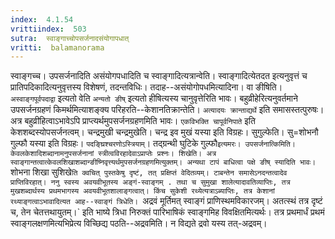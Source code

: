 ```yaml
---
index:  4.1.54
vrittiindex:  503
sutra:  स्वाङ्गाच्चोपसर्जनादसंयोगापधात्
vritti:  balamanorama 
---
```


स्वाङ्गच्च। उपसर्जनादिति असंयोगपधादिति च स्वाङ्गादित्यत्रान्वेति। स्वाङ्गादित्येतदत इत्यनुवृत्तं च प्रातिपदिकादित्यनुवृत्तस्य विशेषणं, तदन्तविधिः। तदाह--असंयोगोपधमित्यादिना। वा ङीषिति। `अस्वाङ्गपूर्वपदाद्वा` इत्यतो वेति `अन्यतो ङीष्` इत्यतो हीषित्यस्य चानुवृत्तेरिति भावः। बहुव्रीहेरित्यनुवर्तमाने उपसर्जनग्रहणं किमर्थमित्याशङ्क्य परिहरति--केशानतिक्रान्तेति। `अत्यादयः क्रान्ताद्यर्थे` इति समासस्तत्पुरुषः। अत्र बहुव्रीहित्वाऽभावेऽपि प्राप्त्यर्थमुपसर्जनग्रहणमिति भावः। `एकविभक्ति चापूर्वनिपाते` इति केशशब्दस्योपसर्जनत्वम्। चन्द्रमुखी चन्द्रमुखेति। चन्द्र इव मुखं यस्या इति विग्रहः। सुगुल्फेति। सु=शोभनौ गुल्फौ यस्या इति विग्रहः। `पदङ्घ्रिश्चरणोऽस्त्रियाम्`। तद्ग्रन्थी घुटिके गुल्फौ` इत्यमरः। उपसर्जनात्किमिति। केवलकेशादिशब्दानामनुपसर्जनानां स्त्रीत्वविरहादेवाऽप्राप्तेः प्रश्नः। शिखेति। अत्र स्वाङ्गान्तत्वात्केवलशिखाशब्दान्ङीष्निवृत्त्यर्थमुपसर्जनग्रहणमित्युक्तम्। अन्यथा टापं बाधित्वा पक्षे ङीष् स्यादिति भावः। `शोभना शिखा सुशिखे`ति क्वचित् पुस्तकेषु दृष्टं, तत् प्रक्षिप्तं वेदितव्यम्। टाबन्तेन समासेऽनदन्तत्वादेव प्राप्तिविरहात्। ननु स्वस्य अवयवीभूतस्य अङ्गं-स्वाङ्गम् . तथा च सुमुखा शालेत्यादावतिव्याप्तिः, तत्र मुखशब्दार्थस्य प्रथमभागस्य अवयवीभूतशालाङ्गत्वात्। किंच सुकेशी रथ्येत्यत्राऽब्याप्तिः, तत्र केशानां रथ्याङ्गत्वाऽभावादित्यत आह--स्वाङ्गं त्रिधेति। `अद्रवं मूर्तिमत् स्वाङ्गं प्राणिस्थमविकारजम्। अतत्स्थं तत्र दृष्टं च, तेन चेतत्तथायुतम्।` इति भाष्ये त्रिधा निरुक्तं पारिभाषिकं स्वाङ्गमिह विवक्षितमित्यर्थः। तत्र प्रथमार्धं प्रथमं स्वाङ्गलक्षणमित्यभिप्रेत्य विच्छिद्य पठति--अद्रवमिति। न विद्यते द्रवो यस्य तत्-अद्रवम्।

